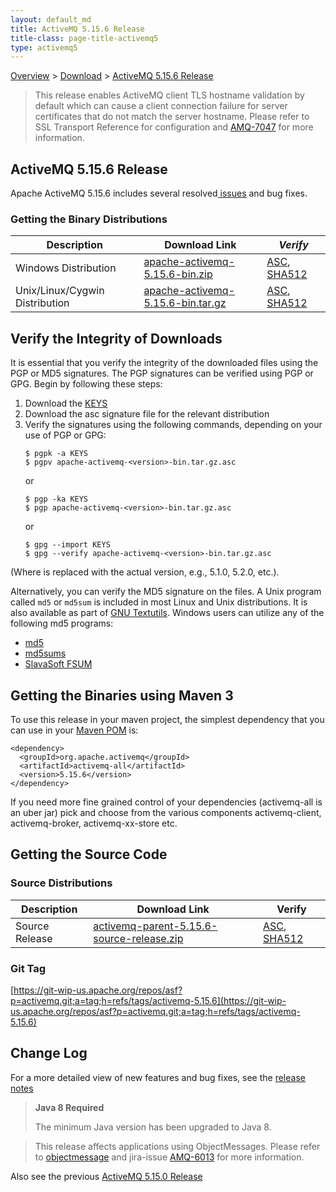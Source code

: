 ```yaml
---
layout: default_md
title: ActiveMQ 5.15.6 Release 
title-class: page-title-activemq5
type: activemq5
---
```


[Overview](overview) > [Download](download) > [ActiveMQ 5.15.6 Release](activemq-5156-release)

> This release enables ActiveMQ client TLS hostname validation by default which can cause a client connection failure for server certificates that do not match the server hostname. Please refer to SSL Transport Reference for configuration and [AMQ-7047](https://issues.apache.org/jira/browse/AMQ-7047?src=confmacro) for more information.

ActiveMQ 5.15.6 Release
-----------------------

Apache ActiveMQ 5.15.6 includes several resolved[ issues](https://issues.apache.org/jira/secure/ReleaseNote.jspa?projectId=12311210&version=12344049) and bug fixes.

### Getting the Binary Distributions

Description|Download Link|_Verify_
---|---|---
Windows Distribution|[apache-activemq-5.15.6-bin.zip](http://archive.apache.org/dist/activemq/5.15.6/apache-activemq-5.15.6-bin.zip)|[ASC](https://archive.apache.org/dist/activemq/5.15.6/apache-activemq-5.15.6-bin.zip.asc), [SHA512](https://archive.apache.org/dist/activemq/5.15.6/apache-activemq-5.15.6-bin.zip.sha512)
Unix/Linux/Cygwin Distribution|[apache-activemq-5.15.6-bin.tar.gz](http://archive.apache.org/dist/activemq/5.15.6/apache-activemq-5.15.6-bin.tar.gz)|[ASC](https://archive.apache.org/dist/activemq/5.15.6/apache-activemq-5.15.6-bin.tar.gz.asc), [SHA512](https://archive.apache.org/dist/activemq/5.15.6/apache-activemq-5.15.6-bin.tar.gz.sha512)

Verify the Integrity of Downloads
---------------------------------

It is essential that you verify the integrity of the downloaded files using the PGP or MD5 signatures. The PGP signatures can be verified using PGP or GPG. Begin by following these steps:

1.  Download the [KEYS](http://www.apache.org/dist/activemq/KEYS)
2.  Download the asc signature file for the relevant distribution
3.  Verify the signatures using the following commands, depending on your use of PGP or GPG:
    ```
    $ pgpk -a KEYS
    $ pgpv apache-activemq-<version>-bin.tar.gz.asc
    ```
    or
    ```
    $ pgp -ka KEYS
    $ pgp apache-activemq-<version>-bin.tar.gz.asc
    ```
    or
    ```
    $ gpg --import KEYS
    $ gpg --verify apache-activemq-<version>-bin.tar.gz.asc
    ```

(Where <version> is replaced with the actual version, e.g., 5.1.0, 5.2.0, etc.).

Alternatively, you can verify the MD5 signature on the files. A Unix program called `md5` or `md5sum` is included in most Linux and Unix distributions. It is also available as part of [GNU Textutils](http://www.gnu.org/software/textutils/textutils.html). Windows users can utilize any of the following md5 programs:

*   [md5](http://www.fourmilab.ch/md5/)
*   [md5sums](http://www.pc-tools.net/win32/md5sums/)
*   [SlavaSoft FSUM](http://www.slavasoft.com/fsum/)

Getting the Binaries using Maven 3
----------------------------------

To use this release in your maven project, the simplest dependency that you can use in your [Maven POM](http://maven.apache.org/guides/introduction/introduction-to-the-pom.html) is:
```
<dependency>
  <groupId>org.apache.activemq</groupId>
  <artifactId>activemq-all</artifactId>
  <version>5.15.6</version>
</dependency>
```
If you need more fine grained control of your dependencies (activemq-all is an uber jar) pick and choose from the various components activemq-client, activemq-broker, activemq-xx-store etc.

Getting the Source Code
-----------------------

### Source Distributions

Description|Download Link|Verify
---|---|---
Source Release|[activemq-parent-5.15.6-source-release.zip](http://www.apache.org/dyn/closer.cgi?path=/activemq/5.15.6/activemq-parent-5.15.6-source-release.zip)|[ASC](https://www.apache.org/dist/activemq/5.15.6/activemq-parent-5.15.6-source-release.zip.asc), [SHA512](https://www.apache.org/dist/activemq/5.15.6/activemq-parent-5.15.6-source-release.zip.sha512)

### Git Tag

[https://git-wip-us.apache.org/repos/asf?p=activemq.git;a=tag;h=refs/tags/activemq-5.15.6](https://git-wip-us.apache.org/repos/asf?p=activemq.git;a=tag;h=refs/tags/activemq-5.15.6)

Change Log
----------

For a more detailed view of new features and bug fixes, see the [release notes](https://issues.apache.org/jira/secure/ReleaseNote.jspa?projectId=12311210&version=12341669)

> **Java 8 Required**
> 
> The minimum Java version has been upgraded to Java 8.

> This release affects applications using ObjectMessages. Please refer to [objectmessage](objectmessage) and jira-issue [AMQ-6013](https://issues.apache.org/jira/browse/AMQ-6013) for more information.

Also see the previous [ActiveMQ 5.15.0 Release](activemq-5150-release)
